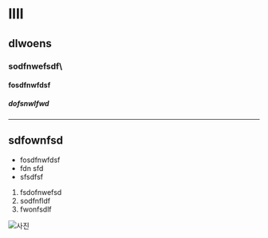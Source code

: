 # llll
## dlwoens
### sodfnwefsdf\
#### fosdfnwfdsf
##### dofsnwlfwd
---
sdfownfsd
---
* fosdfnwfdsf
* fdn sfd
* sfsdfsf 

1. fsdofnwefsd
2. sodfnfldf
3. fwonfsdlf

![사진](https://encrypted-tbn0.gstatic.com/images?q=tbn:ANd9GcQC1VfAPn_pJ0CmTjL85OywTYoaKyuXHcMfBq8fVXBVO60w1ZDE)
